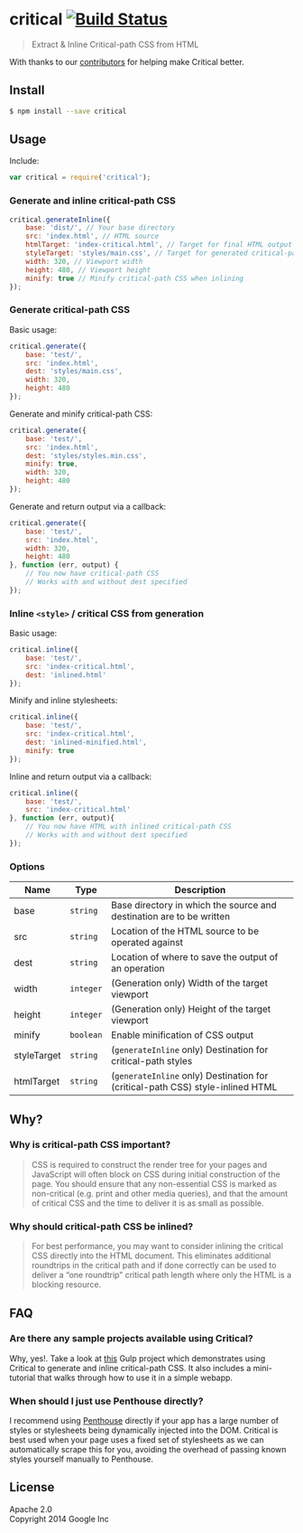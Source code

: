 # critical [![Build Status](https://travis-ci.org/addyosmani/critical.svg?branch=master)](https://travis-ci.org/addyosmani/critical)

> Extract & Inline Critical-path CSS from HTML

With thanks to our [contributors](https://github.com/addyosmani/critical/graphs/contributors) for helping make Critical better.

## Install

```sh
$ npm install --save critical
```

## Usage

Include:

```js
var critical = require('critical');
```

### Generate and inline critical-path CSS

```js
critical.generateInline({
    base: 'dist/', // Your base directory
    src: 'index.html', // HTML source
    htmlTarget: 'index-critical.html', // Target for final HTML output
    styleTarget: 'styles/main.css', // Target for generated critical-path CSS (which we inline)
    width: 320, // Viewport width
    height: 480, // Viewport height
    minify: true // Minify critical-path CSS when inlining
});
```

### Generate critical-path CSS

Basic usage:

```js
critical.generate({
    base: 'test/',
    src: 'index.html',
    dest: 'styles/main.css',
    width: 320,
    height: 480
});
```

Generate and minify critical-path CSS:

```js
critical.generate({
    base: 'test/',
    src: 'index.html',
    dest: 'styles/styles.min.css',
    minify: true,
    width: 320,
    height: 480
});
```

Generate and return output via a callback:

```js
critical.generate({
    base: 'test/',
    src: 'index.html',
    width: 320,
    height: 480
}, function (err, output) {
    // You now have critical-path CSS
    // Works with and without dest specified
});
```

### Inline `<style>` / critical CSS from generation

Basic usage:

```js
critical.inline({
    base: 'test/',
    src: 'index-critical.html',
    dest: 'inlined.html'
});
```

Minify and inline stylesheets:

```js
critical.inline({
    base: 'test/',
    src: 'index-critical.html',
    dest: 'inlined-minified.html',
    minify: true
});
```

Inline and return output via a callback:

```js
critical.inline({
    base: 'test/',
    src: 'index-critical.html'
}, function (err, output){
    // You now have HTML with inlined critical-path CSS
    // Works with and without dest specified
});
```

### Options

| Name          | Type          | Description   |
| ------------- | ------------- | ------------- |
| base          | `string`      | Base directory in which the source and destination are to be written |
| src           | `string`      | Location of the HTML source to be operated against |
| dest          | `string`      | Location of where to save the output of an operation |
| width         | `integer`     | (Generation only) Width of the target viewport |
| height        | `integer`     | (Generation only) Height of the target viewport |
| minify        | `boolean`     | Enable minification of CSS output |
| styleTarget   | `string`      | (`generateInline` only) Destination for critical-path styles |
| htmlTarget    | `string`      | (`generateInline` only) Destination for (critical-path CSS) style-inlined HTML |


## Why?

### Why is critical-path CSS important?

> CSS is required to construct the render tree for your pages and JavaScript
will often block on CSS during initial construction of the page.
You should ensure that any non-essential CSS is marked as non-critical
(e.g. print and other media queries), and that the amount of critical CSS
and the time to deliver it is as small as possible.

### Why should critical-path CSS be inlined?

> For best performance, you may want to consider inlining the critical CSS
directly into the HTML document. This eliminates additional roundtrips
in the critical path and if done correctly can be used to deliver a
“one roundtrip” critical path length where only the HTML is a blocking resource.


## FAQ

### Are there any sample projects available using Critical?

Why, yes!. Take a look at [this](https://github.com/addyosmani/critical-path-css-demo) Gulp project
which demonstrates using Critical to generate and inline critical-path CSS. It also includes a mini-tutorial
that walks through how to use it in a simple webapp.

### When should I just use Penthouse directly?

I recommend using [Penthouse](http://npmjs.org/package/penthouse) directly if your app has a large number of styles
or stylesheets being dynamically injected into the DOM. Critical is best used
when your page uses a fixed set of stylesheets as we can automatically scrape
this for you, avoiding the overhead of passing known styles yourself manually to Penthouse.


## License

Apache 2.0  
Copyright 2014 Google Inc

